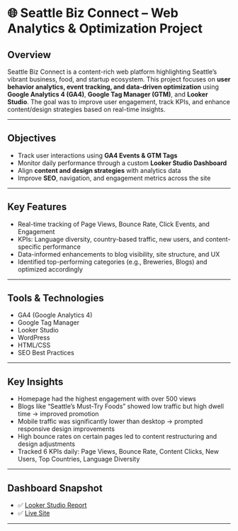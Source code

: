 # 🌐 Seattle Biz Connect – Web Analytics & Optimization Project

## Overview
Seattle Biz Connect is a content-rich web platform highlighting Seattle’s vibrant business, food, and startup ecosystem. This project focuses on **user behavior analytics, event tracking, and data-driven optimization** using **Google Analytics 4 (GA4)**, **Google Tag Manager (GTM)**, and **Looker Studio**. The goal was to improve user engagement, track KPIs, and enhance content/design strategies based on real-time insights.

---

## Objectives
- Track user interactions using **GA4 Events & GTM Tags**
- Monitor daily performance through a custom **Looker Studio Dashboard**
- Align **content and design strategies** with analytics data
- Improve **SEO**, navigation, and engagement metrics across the site

---

## Key Features
- Real-time tracking of Page Views, Bounce Rate, Click Events, and Engagement
- KPIs: Language diversity, country-based traffic, new users, and content-specific performance
- Data-informed enhancements to blog visibility, site structure, and UX
- Identified top-performing categories (e.g., Breweries, Blogs) and optimized accordingly

---

## Tools & Technologies
- GA4 (Google Analytics 4)
- Google Tag Manager
- Looker Studio
- WordPress
- HTML/CSS
- SEO Best Practices

---

## Key Insights
- Homepage had the highest engagement with over 500 views
- Blogs like “Seattle’s Must-Try Foods” showed low traffic but high dwell time → improved promotion
- Mobile traffic was significantly lower than desktop → prompted responsive design improvements
- High bounce rates on certain pages led to content restructuring and design adjustments
- Tracked 6 KPIs daily: Page Views, Bounce Rate, Content Clicks, New Users, Top Countries, Language Diversity

---

## Dashboard Snapshot
- ✅ [Looker Studio Report](https://lookerstudio.google.com/reporting/d5229081-d1e9-4242-88fe-5b692ddea95d)
- ✅ [Live Site](http://54.203.43.38/)

---
